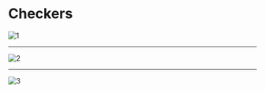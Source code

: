 # Checkers

![1](https://user-images.githubusercontent.com/43005514/97537047-d2747a80-19c6-11eb-948f-3b2dac962b8d.jpg)
_______________________________________________

![2](https://user-images.githubusercontent.com/43005514/97537050-d3a5a780-19c6-11eb-92f1-82b11dd27e9f.jpg)
_______________________________________________

![3](https://user-images.githubusercontent.com/43005514/97537056-d56f6b00-19c6-11eb-9dbc-4d2e727a9974.jpg)

